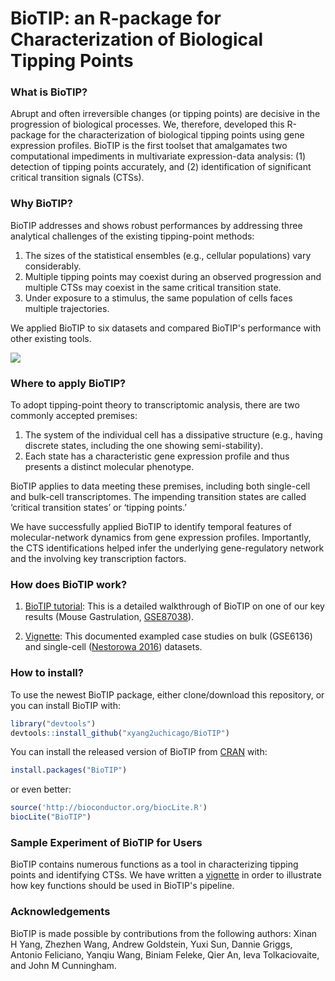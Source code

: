# BioTIP: an R-package for Characterization of Biological Tipping Points
### What is BioTIP?
Abrupt and often irreversible changes (or tipping points) are decisive in the progression of biological processes. We, therefore, developed this R-package for the characterization of biological tipping points using gene expression profiles. BioTIP is the first toolset that amalgamates two computational impediments in multivariate expression-data analysis: (1) detection of tipping points accurately, and (2) identification of significant critical transition signals (CTSs). 

### Why BioTIP?
BioTIP addresses and shows robust performances by addressing three analytical challenges of the existing tipping-point methods:

1. The sizes of the statistical ensembles (e.g., cellular populations) vary considerably.
2. Multiple tipping points may coexist during an observed progression and multiple CTSs may coexist in the same critical transition state. 
3. Under exposure to a stimulus, the same population of cells faces multiple trajectories.

We applied BioTIP to six datasets and compared BioTIP's performance with other existing tools.

<img src="https://github.com/xyang2uchicago/BioTIP/blob/master/6db_for_git.jpg"> 


### Where to apply BioTIP?
To adopt tipping-point theory to transcriptomic analysis, there are two commonly accepted premises:  

1. The system of the individual cell has a dissipative structure (e.g., having discrete states, including the one showing semi-stability).
2. Each state has a characteristic gene expression profile and thus presents a distinct molecular phenotype.  

BioTIP applies to data meeting these premises, including both single-cell and bulk-cell transcriptomes. The impending transition states are called ‘critical transition states’ or ‘tipping points.’

We have successfully applied BioTIP to identify temporal features of molecular-network dynamics from gene expression profiles. Importantly, the CTS identifications helped infer the underlying gene-regulatory network and the involving key transcription factors.

### How does BioTIP work? 

1. [BioTIP tutorial](https://htmlpreview.github.io/?https://github.com/xyang2uchicago/BioTIP/blob/master/Gastrulation.html): This is a detailed walkthrough of BioTIP on one of our key results (Mouse Gastrulation, [GSE87038](https://www.ncbi.nlm.nih.gov/geo/query/acc.cgi?acc=GSE87038)). 

2. [Vignette](https://bioconductor.org/packages/release/bioc/vignettes/BioTIP/inst/doc/BioTIP.html): This documented exampled case studies on bulk (GSE6136) and single-cell ([Nestorowa 2016](https://pubmed.ncbi.nlm.nih.gov/27365425/)) datasets.

### How to install?
To use the newest BioTIP package, either clone/download this repository, or you can install BioTIP with:

```r
library("devtools")
devtools::install_github("xyang2uchicago/BioTIP")
```

You can install the released version of BioTIP from [CRAN](https://CRAN.R-project.org) with:

``` r
install.packages("BioTIP")
```
or even better:
``` r
source('http://bioconductor.org/biocLite.R')
biocLite("BioTIP")
```

### Sample Experiment of BioTIP for Users
BioTIP contains numerous functions as a tool in characterizing tipping points and identifying CTSs. We have written a [vignette](https://bioconductor.org/packages/release/bioc/vignettes/BioTIP/inst/doc/BioTIP.html) in order to illustrate how key functions should be used in BioTIP's pipeline. 

### Acknowledgements
BioTIP is made possible by contributions from the following authors: Xinan H Yang, Zhezhen Wang, Andrew Goldstein, Yuxi Sun, Dannie Griggs, Antonio Feliciano, Yanqiu Wang, Biniam Feleke, Qier An, Ieva Tolkaciovaite, and John M Cunningham. 

